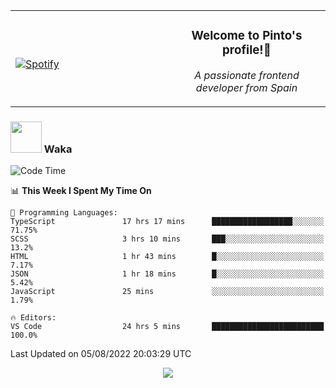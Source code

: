 <table width="100%" align="center"> 
  <tr>
  <td width="50%">
      
&nbsp; <br> [![Spotify](https://novatorem-zeta-rust.vercel.app/api/spotify)](https://open.spotify.com/user/novatorem-zeta-rust)

  </td>
  <td width="50%">
    <h3 align="center">Welcome to Pinto's profile!👋</h3>
    <p align="center"><em>A passionate frontend developer from Spain</em></p>
  </td>
  </table>

### <img src="https://media.giphy.com/media/VgCDAzcKvsR6OM0uWg/giphy.gif" width="50"> Waka

  <!--START_SECTION:waka-->
![Code Time](http://img.shields.io/badge/Code%20Time-745%20hrs%2023%20mins-blue)

📊 **This Week I Spent My Time On** 

```text
💬 Programming Languages: 
TypeScript               17 hrs 17 mins      ██████████████████░░░░░░░   71.75% 
SCSS                     3 hrs 10 mins       ███░░░░░░░░░░░░░░░░░░░░░░   13.2% 
HTML                     1 hr 43 mins        █░░░░░░░░░░░░░░░░░░░░░░░░   7.17% 
JSON                     1 hr 18 mins        █░░░░░░░░░░░░░░░░░░░░░░░░   5.42% 
JavaScript               25 mins             ░░░░░░░░░░░░░░░░░░░░░░░░░   1.79%

🔥 Editors: 
VS Code                  24 hrs 5 mins       █████████████████████████   100.0%

```


 Last Updated on 05/08/2022 20:03:29 UTC
<!--END_SECTION:waka-->

<div align="center">
<img src="https://github-readme-stats-gilt-tau.vercel.app/api/top-langs/?username=pinto-hub&layout=compact&theme=dracula" />
</div>
